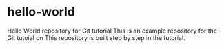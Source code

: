 # hello-world
Hello World repository for Git tutorial
This is an example repository for the Git tutoial on 
This repository is built step by step in the tutorial.
